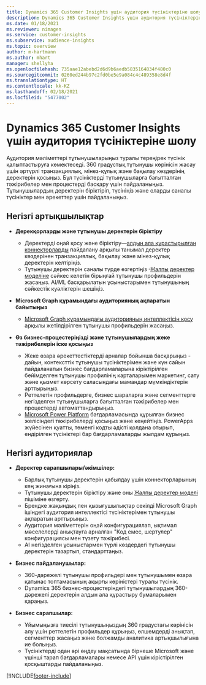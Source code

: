 ```yaml
---
title: Dynamics 365 Customer Insights үшін аудитория түсініктеріне шолу
description: Dynamics 365 Customer Insights үшін аудитория түсініктеріне шолу жасаңыз.
ms.date: 01/18/2021
ms.reviewer: nimagen
ms.service: customer-insights
ms.subservice: audience-insights
ms.topic: overview
author: m-hartmann
ms.author: mhart
manager: shellyha
ms.openlocfilehash: 735aae12abebd2d6d9b6aedb5835164834f480c0
ms.sourcegitcommit: 0260ed244b97c2fd0be5e9a084c4c489358e8d4f
ms.translationtype: HT
ms.contentlocale: kk-KZ
ms.lasthandoff: 02/18/2021
ms.locfileid: "5477002"
---
```

# <a name="audience-insights-for-dynamics-365-customer-insights-overview"></a>Dynamics 365 Customer Insights үшін аудитория түсініктеріне шолу

Аудитория мәліметтері тұтынушыларыңыз туралы тереңірек түсінік қалыптастыруға көмектеседі. 360 градустық тұтынушы көрінісін жасау үшін әртүрлі транзакциялық, мінез-құлық және бақылау көздерінің деректерін қосыңыз. Бұл түсініктерді тұтынушыларға бағытталған тәжірибелер мен процестерді басқару үшін пайдаланыңыз. Тұтынушылардың деректерін біріктіріп, түсініңіз және оларды саналы түсініктер мен әрекеттер үшін пайдаланыңыз.

## <a name="main-benefits"></a>Негізгі артықшылықтар 

- **Дерекқорларды және тұтынушы деректерін біріктіру**

  - Деректерді оңай қосу және біріктіру—[алдын ала құрастырылған коннекторларды](data-sources.md) пайдалану арқылы танымал деректер көздерінен транзакциялық, бақылау және мінез-құлық деректерін келтіріңіз.
  - Тұтынушы деректерін саналы түрде өзгертіңіз -[Жалпы деректер моделіне](https://docs.microsoft.com/common-data-model/) сәйкес келетін бірыңғай тұтынушы профильдерін жасаңыз. AI/ML басқарылатын ұсыныстарымен тұтынушының сәйкестік куәліктерін шешіңіз.

- **Microsoft Graph құрамындағы аудиторияның ақпаратын байытыңыз**

  - [Microsoft Graph құрамындағы аудиторияның интеллектісін қосу](enrichment-microsoft-graph.md) арқылы жетілдірілген тұтынушы профильдерін жасаңыз.  

- **Өз бизнес-процестеріңізді және тұтынушылардың жеке тәжірибелерін іске қосыңыз**

  - Жеке өзара әрекеттестіктерді арналар бойынша басқарыңыз - дайын, контексттік тұтынушы түсініктерімен және күн сайын пайдаланатын бизнес бағдарламаларына кіріктірілген бейімделген тұтынушы профилінің карталарымен маркетинг, сату және қызмет көрсету саласындағы мамандар мүмкіндіктерін арттырыңыз.
  - Реттелетін профильдерге, бизнес шараларға және сегменттерге негізделген тұтынушыларға бағытталған тәжірибелер мен процестерді автоматтандырыңыз.
  - [Microsoft Power Platform](https://powerplatform.microsoft.com/) бағдарламасында құрылған бизнес желісіндегі тәжірибелерді қосыңыз және кеңейтіңіз. PowerApps жүйесінен қуатты, төменгі кодты әдісті қолдана отырып, ендірілген түсініктері бар бағдарламаларды жылдам құрыңыз.  

## <a name="key-audiences"></a>Негізгі аудиториялар

- **Деректер сарапшылары/әкімшілер:**

  - Барлық тұтынушы деректерін қабылдау үшін коннекторларының кең жинағына кіріңіз.
  - Тұтынушы деректерін біріктіру және оны [Жалпы деректер моделі](https://docs.microsoft.com/common-data-model/) пішіміне өзгерту.
  - Брендке жақындық пен қызығушылықтар секілді Microsoft Graph ішіндегі аудитория интеллектісі түсініктерімен тұтынушы ақпаратын арттырыңыз.
  - Аудитория мәліметтерін оңай конфигурациялап, ықтимал мәселелерді анықтауға арналған "Код емес, шертулер" конфигурациясы мен түзету тәжірибесі.
  - AI негізделген ұсыныстармен түрлі көздердегі тұтынушы деректерін тазартып, стандарттаңыз.  

- **Бизнес пайдаланушылар:**

  - 360-дәрежелі тұтынушы профильдері мен тұтынушымен өзара қатынас топтамасының ақырғы көріністері туралы түсінік.
  - Dynamics 365 бизнес-процестеріндегі тұтынушылардың 360-дәрежелі деректерін алдын ала құрастыру бумаларымен қараңыз.

- **Бизнес сарапшылар:**

  - Ұйымыңызға тиесілі тұтынушыңыздың 360 градустағы көрінісін алу үшін реттелетін профильдер құрыңыз, өлшемдерді анықтап, сегменттер жасаңыз және болжамды аналитика артықшылығына ие болыңыз.  
  - Түсініктерді одан әрі өңдеу мақсатында бірнеше Microsoft және үшінші тарап бағдарламалары немесе API үшін кірістірілген қосқыштарды пайдаланыңыз.


[!INCLUDE[footer-include](../includes/footer-banner.md)]